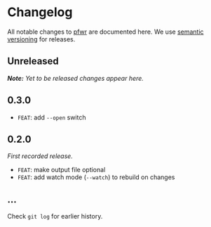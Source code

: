 # Changelog

All notable changes to [pfwr](https://github.com/nikku/pfwr) are documented here. We use [semantic versioning](http://semver.org/) for releases.

## Unreleased

___Note:__ Yet to be released changes appear here._

## 0.3.0

* `FEAT`: add `--open` switch

## 0.2.0

_First recorded release._

* `FEAT`: make output file optional
* `FEAT`: add watch mode (`--watch`) to rebuild on changes

## ...

Check `git log` for earlier history.
